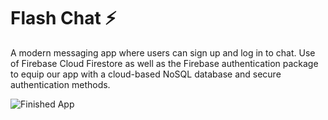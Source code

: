 # Flash Chat ⚡️

A modern messaging app where users can sign up and log in to chat. 
Use of Firebase Cloud Firestore as well as the Firebase authentication package to equip our app with a cloud-based NoSQL database and secure authentication methods. 

![Finished App](https://github.com/londonappbrewery/Images/blob/master/flash_chat_flutter_demo.gif)
